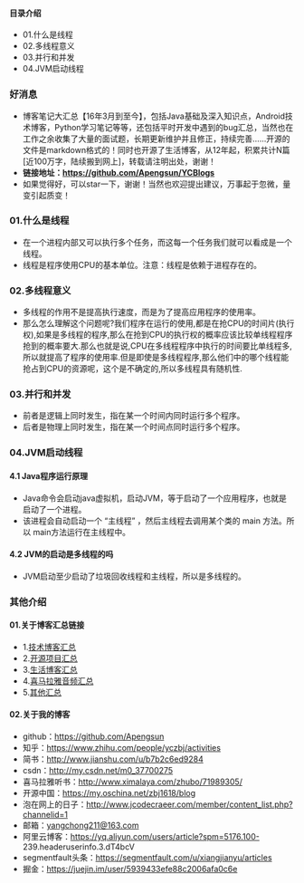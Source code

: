 #### 目录介绍
- 01.什么是线程
- 02.多线程意义
- 03.并行和并发
- 04.JVM启动线程





### 好消息
- 博客笔记大汇总【16年3月到至今】，包括Java基础及深入知识点，Android技术博客，Python学习笔记等等，还包括平时开发中遇到的bug汇总，当然也在工作之余收集了大量的面试题，长期更新维护并且修正，持续完善……开源的文件是markdown格式的！同时也开源了生活博客，从12年起，积累共计N篇[近100万字，陆续搬到网上]，转载请注明出处，谢谢！
- **链接地址：https://github.com/Apengsun/YCBlogs**
- 如果觉得好，可以star一下，谢谢！当然也欢迎提出建议，万事起于忽微，量变引起质变！




### 01.什么是线程
- 在一个进程内部又可以执行多个任务，而这每一个任务我们就可以看成是一个线程。
- 线程是程序使用CPU的基本单位。注意：线程是依赖于进程存在的。



### 02.多线程意义
- 多线程的作用不是提高执行速度，而是为了提高应用程序的使用率。
- 那么怎么理解这个问题呢?我们程序在运行的使用,都是在抢CPU的时间片(执行权),如果是多线程的程序,那么在抢到CPU的执行权的概率应该比较单线程程序抢到的概率要大.那么也就是说,CPU在多线程程序中执行的时间要比单线程多,所以就提高了程序的使用率.但是即使是多线程程序,那么他们中的哪个线程能抢占到CPU的资源呢，这个是不确定的,所以多线程具有随机性.



### 03.并行和并发
- 前者是逻辑上同时发生，指在某一个时间内同时运行多个程序。
- 后者是物理上同时发生，指在某一个时间点同时运行多个程序。



### 04.JVM启动线程
#### 4.1 Java程序运行原理
- Java命令会启动java虚拟机，启动JVM，等于启动了一个应用程序，也就是启动了一个进程。
- 该进程会自动启动一个 “主线程” ，然后主线程去调用某个类的 main 方法。所以 main方法运行在主线程中。



#### 4.2 JVM的启动是多线程的吗
- JVM启动至少启动了垃圾回收线程和主线程，所以是多线程的。



### 其他介绍
#### 01.关于博客汇总链接
- 1.[技术博客汇总](https://www.jianshu.com/p/614cb839182c)
- 2.[开源项目汇总](https://blog.csdn.net/m0_37700275/article/details/80863574)
- 3.[生活博客汇总](https://blog.csdn.net/m0_37700275/article/details/79832978)
- 4.[喜马拉雅音频汇总](https://www.jianshu.com/p/f665de16d1eb)
- 5.[其他汇总](https://www.jianshu.com/p/53017c3fc75d)



#### 02.关于我的博客
- github：https://github.com/Apengsun
- 知乎：https://www.zhihu.com/people/yczbj/activities
- 简书：http://www.jianshu.com/u/b7b2c6ed9284
- csdn：http://my.csdn.net/m0_37700275
- 喜马拉雅听书：http://www.ximalaya.com/zhubo/71989305/
- 开源中国：https://my.oschina.net/zbj1618/blog
- 泡在网上的日子：http://www.jcodecraeer.com/member/content_list.php?channelid=1
- 邮箱：yangchong211@163.com
- 阿里云博客：https://yq.aliyun.com/users/article?spm=5176.100- 239.headeruserinfo.3.dT4bcV
- segmentfault头条：https://segmentfault.com/u/xiangjianyu/articles
- 掘金：https://juejin.im/user/5939433efe88c2006afa0c6e


